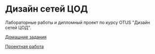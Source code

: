 # Дизайн сетей ЦОД

Лабораторные работы и дипломный проект по курсу OTUS "Дизайн сетей ЦОД".

[Домашние задания](https://github.com/MaxoBuk/OTUS_Data-center-network-design/blob/main/Homework/)

[Проектная работа](https://github.com/MaxoBuk/OTUS_Data-center-network-design/blob/main/Project/)
